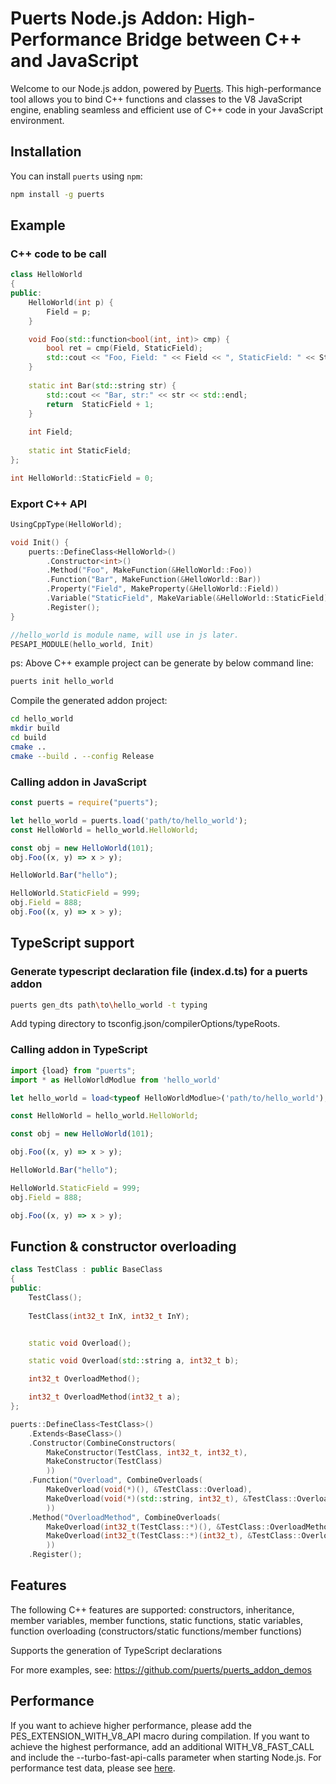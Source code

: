 # Puerts Node.js Addon: High-Performance Bridge between C++ and JavaScript

Welcome to our Node.js addon, powered by [Puerts](https://github.com/Tencent/puerts). This high-performance tool allows you to bind C++ functions and classes to the V8 JavaScript engine, enabling seamless and efficient use of C++ code in your JavaScript environment.

## Installation

You can install `puerts` using `npm`:

``` bash
npm install -g puerts
```

## Example

### C++ code to be call

``` c++
class HelloWorld
{
public:
    HelloWorld(int p) {
        Field = p;
    }

    void Foo(std::function<bool(int, int)> cmp) {
        bool ret = cmp(Field, StaticField);
        std::cout << "Foo, Field: " << Field << ", StaticField: " << StaticField << ", compare result:" << ret << std::endl;
    }
    
    static int Bar(std::string str) {
        std::cout << "Bar, str:" << str << std::endl;
        return  StaticField + 1;
    }
    
    int Field;
    
    static int StaticField;
};

int HelloWorld::StaticField = 0;
```

### Export C++ API

``` c++
UsingCppType(HelloWorld);

void Init() {
    puerts::DefineClass<HelloWorld>()
        .Constructor<int>()
        .Method("Foo", MakeFunction(&HelloWorld::Foo))
        .Function("Bar", MakeFunction(&HelloWorld::Bar))
        .Property("Field", MakeProperty(&HelloWorld::Field))
        .Variable("StaticField", MakeVariable(&HelloWorld::StaticField))
        .Register();
}

//hello_world is module name, will use in js later.
PESAPI_MODULE(hello_world, Init)
```

ps: Above C++ example project can be generate by below command line:

``` bash
puerts init hello_world
```

Compile the generated addon project:

``` bash
cd hello_world
mkdir build
cd build
cmake ..
cmake --build . --config Release
```

### Calling addon in JavaScript

``` javascript
const puerts = require("puerts");

let hello_world = puerts.load('path/to/hello_world');
const HelloWorld = hello_world.HelloWorld;

const obj = new HelloWorld(101);
obj.Foo((x, y) => x > y);

HelloWorld.Bar("hello");

HelloWorld.StaticField = 999;
obj.Field = 888;
obj.Foo((x, y) => x > y);
```

## TypeScript support

### Generate typescript declaration file (index.d.ts) for a puerts addon

``` bash
puerts gen_dts path\to\hello_world -t typing
```

Add typing directory to tsconfig.json/compilerOptions/typeRoots.

### Calling addon in TypeScript

``` typescript
import {load} from "puerts";
import * as HelloWorldModlue from 'hello_world'

let hello_world = load<typeof HelloWorldModlue>('path/to/hello_world');

const HelloWorld = hello_world.HelloWorld;

const obj = new HelloWorld(101);

obj.Foo((x, y) => x > y);

HelloWorld.Bar("hello");

HelloWorld.StaticField = 999;
obj.Field = 888;

obj.Foo((x, y) => x > y);

```

## Function & constructor overloading

``` c++
class TestClass : public BaseClass
{
public:
	TestClass();
	
	TestClass(int32_t InX, int32_t InY);


	static void Overload();

	static void Overload(std::string a, int32_t b);

	int32_t OverloadMethod();

	int32_t OverloadMethod(int32_t a);
};
``` 

``` c++
puerts::DefineClass<TestClass>()
    .Extends<BaseClass>()
    .Constructor(CombineConstructors(
        MakeConstructor(TestClass, int32_t, int32_t),
        MakeConstructor(TestClass)
        ))
    .Function("Overload", CombineOverloads(
        MakeOverload(void(*)(), &TestClass::Overload),
        MakeOverload(void(*)(std::string, int32_t), &TestClass::Overload)
        ))
    .Method("OverloadMethod", CombineOverloads(
        MakeOverload(int32_t(TestClass::*)(), &TestClass::OverloadMethod),
        MakeOverload(int32_t(TestClass::*)(int32_t), &TestClass::OverloadMethod)
        ))
    .Register();
```

## Features

The following C++ features are supported: constructors, inheritance, member variables, member functions, static functions, static variables, function overloading (constructors/static functions/member functions)

Supports the generation of TypeScript declarations

For more examples, see: https://github.com/puerts/puerts_addon_demos

## Performance

If you want to achieve higher performance, please add the PES_EXTENSION_WITH_V8_API macro during compilation. If you want to achieve the highest performance, add an additional WITH_V8_FAST_CALL and include the --turbo-fast-api-calls parameter when starting Node.js. For performance test data, please see [here](https://github.com/puerts/puerts_node_performance).